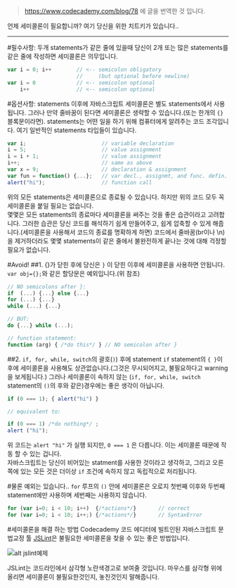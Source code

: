 > https://www.codecademy.com/blog/78 에 글을 번역한 것 입니다.

언제 세미콜론이 필요합니까? 여기 당신을 위한 치트키가 있습니다..

***

#필수사항: 두개 statements가 같은 줄에 있을때
 당신이 2개 또는 많은 statements를 같은 줄에 작성하면 세미콜론은 의무입니다.
```` javascript
var i = 0; i++        // <-- semicolon obligatory
                      //     (but optional before newline)
var i = 0             // <-- semicolon optional
    i++               // <-- semicolon optional
````
#옵션사항: statements 이후에
자바스크립트 세미콜론은 별도 statements에서 사용됩니다. 그러나 만약 줄바꿈이 된다면 세미콜론은 생략할 수 있습니다.(또는 한개의 `{}`블록문이라면).
statements는 어떤 일을 하기 위해 컴퓨터에게 알려주는 코드 조각입니다. 여기 일반적인 statements 타입들이 있습니다.

```` javascript
var i;                        // variable declaration
i = 5;                        // value assignment
i = i + 1;                    // value assignment
i++;                          // same as above
var x = 9;                    // declaration & assignment
var fun = function() {...};   // var decl., assignmt, and func. defin.
alert("hi");                  // function call
````

위의 모든 statements은 세미콜론으로 종료될 수 있습니다. 하지만 위의 코드 모두 꼭 세미콜론을 붙일 필요는 없습니다. <br>
몇몇은 모든 statements의 종료마다 세미콜론을 써주는 것을 좋은 습관이라고 고려합니다. 그러한 습관은 당신 코드를 해석하기 쉽게 만들어주고, 쉽게 압축할 수 있게 해줍니다.(세미콜론을 사용해서 코드의 종료를 명확하게 하면) 코드에서 줄바꿈(br이나 \n)을 제거하더라도 몇몇 statements이 같은 줄에서 불완전하게 끝나는 것에 대해 걱정할 필요가 없습니다.

#Avoid!
##1. {}가 닫힌 후에
 당신은 `}` 이 닫힌 이후에 세미콜론을 사용하면 안됩니다. `var obj={};`와 같은 할당문은 예외입니다.(위 참조)
```` javascript
// NO semicolons after }:
if  (...) {...} else {...}
for (...) {...}
while (...) {...}

// BUT:
do {...} while (...);

// function statement: 
function (arg) { /*do this*/ } // NO semicolon after }
````

##2. `if, for, while, switch`의 괄호(`)`) 후에 statement
`if` statement의 `{ }`이 후에 세미콜론을 사용해도 상관없습니다.(그것은 무시되어지고, 불필요하다고 warning을 보게됩니다.) 그러나 세미콜론이 속하지 않는 (`if, for, while, switch` statement의 `()`의 후와 같은)경우에는 좋은 생각이 아닙니다. 

```` javascript
if (0 === 1); { alert("hi") }

// equivalent to:

if (0 === 1) /*do nothing*/ ;
alert ("hi");
````

위 코드는 `alert "hi"` 가 실행 되지만, `0 === 1` 은 다릅니다. 이는 세미콜론 때문에 작동 할 수 있는 겁니다.<br>
자바스크립트는 당신이 비어있는 statment를 사용한 것이라고 생각하고, 그리고 오른쪽에 있는 모든 것은 더이상 `if` 조건에 속하지 않고 독립적으로 처리됩니다.

#물론 예외는 있습니다..
`for` 루프의 `()` 안에 세미콜론은 오로지 첫번째 이후와 두번째 statement에만 사용하며 세번째는 사용하지 않습니다.
```` javascript
for (var i=0; i < 10; i++)  {/*actions*/}       // correct
for (var i=0; i < 10; i++;) {/*actions*/}       // SyntaxError
````

#세미콜론을 해결 하는 방법
Codecademy 코드 에디터에 빌트인된 자바스크립트 문법교정 툴 [JSLint](http://www.jslint.com/)은 불필요한 세미콜론을 찾을 수 있는 좋은 방법입니다.

![alt jslint예제](https://i.imgur.com/gK0Pi2G.png)

JSLint는 코드라인에서 삼각형 노란색경고로 보여줄 것입니다. 마우스를 삼각형 위에 올리면 세미콜론이 불필요한것인지, 놓친것인지 말해줍니다.